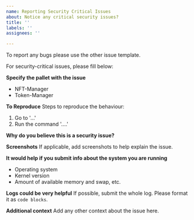 ```yaml
---
name: Reporting Security Critical Issues
about: Notice any critical security issues?
title: ''
labels: ''
assignees: ''

---
```


To report any bugs please use the other issue template. 

For security-critical issues, please fill below:

**Specify the pallet with the issue**
  - NFT-Manager
  - Token-Manager

**To Reproduce**
Steps to reproduce the behaviour:
1. Go to '...'
2. Run the command '....'

**Why do you believe this is a security issue?**

**Screenshots**
If applicable, add screenshots to help explain the issue.

**It would help if you submit info about the system you are running**
  - Operating system
  - Kernel version
  - Amount of available memory and swap, etc.

**Logs could be very helpful**
If possible, submit the whole log. Please format it as ```code blocks```.

**Additional context**
Add any other context about the issue here.
